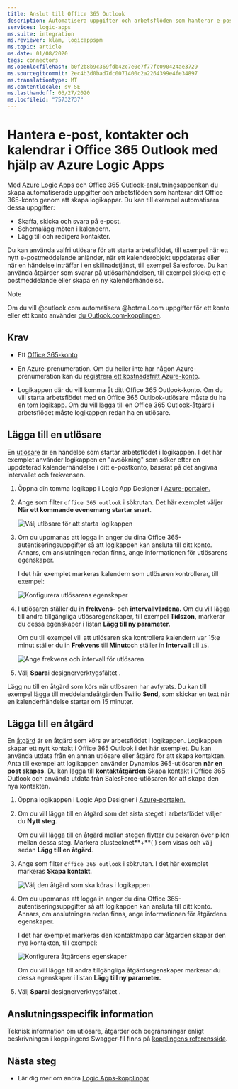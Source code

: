 ```yaml
---
title: Anslut till Office 365 Outlook
description: Automatisera uppgifter och arbetsflöden som hanterar e-post, kontakter och kalendrar i Office 365 Outlook med hjälp av Azure Logic Apps
services: logic-apps
ms.suite: integration
ms.reviewer: klam, logicappspm
ms.topic: article
ms.date: 01/08/2020
tags: connectors
ms.openlocfilehash: b0f2b8b9c369fdb42c7e0e7f77fc090424ae3729
ms.sourcegitcommit: 2ec4b3d0bad7dc0071400c2a2264399e4fe34897
ms.translationtype: MT
ms.contentlocale: sv-SE
ms.lasthandoff: 03/27/2020
ms.locfileid: "75732737"
---
```

# <a name="manage-email-contacts-and-calendars-in-office-365-outlook-by-using-azure-logic-apps"></a>Hantera e-post, kontakter och kalendrar i Office 365 Outlook med hjälp av Azure Logic Apps

Med [Azure Logic Apps](../logic-apps/logic-apps-overview.md) och Office [365 Outlook-anslutningsappen](/connectors/office365connector/)kan du skapa automatiserade uppgifter och arbetsflöden som hanterar ditt Office 365-konto genom att skapa logikappar. Du kan till exempel automatisera dessa uppgifter:

* Skaffa, skicka och svara på e-post. 
* Schemalägg möten i kalendern.
* Lägg till och redigera kontakter. 

Du kan använda valfri utlösare för att starta arbetsflödet, till exempel när ett nytt e-postmeddelande anländer, när ett kalenderobjekt uppdateras eller när en händelse inträffar i en skillnadstjänst, till exempel Salesforce. Du kan använda åtgärder som svarar på utlösarhändelsen, till exempel skicka ett e-postmeddelande eller skapa en ny kalenderhändelse. 

> [!NOTE]
> Om du vill @outlook.com automatisera @hotmail.com uppgifter för ett konto eller ett konto använder [du Outlook.com-kopplingen](../connectors/connectors-create-api-outlook.md).

## <a name="prerequisites"></a>Krav

* Ett [Office 365-konto](https://www.office.com/)

* En Azure-prenumeration. Om du heller inte har någon Azure-prenumeration kan du [registrera ett kostnadsfritt Azure-konto](https://azure.microsoft.com/free/). 

* Logikappen där du vill komma åt ditt Office 365 Outlook-konto. Om du vill starta arbetsflödet med en Office 365 Outlook-utlösare måste du ha en [tom logikapp](../logic-apps/quickstart-create-first-logic-app-workflow.md). Om du vill lägga till en Office 365 Outlook-åtgärd i arbetsflödet måste logikappen redan ha en utlösare.

## <a name="add-a-trigger"></a>Lägga till en utlösare

En [utlösare](../logic-apps/logic-apps-overview.md#logic-app-concepts) är en händelse som startar arbetsflödet i logikappen. I det här exemplet använder logikappen en "avsökning" som söker efter en uppdaterad kalenderhändelse i ditt e-postkonto, baserat på det angivna intervallet och frekvensen.

1. Öppna din tomma logikapp i Logic App Designer i [Azure-portalen.](https://portal.azure.com)

1. Ange som filter `office 365 outlook` i sökrutan. Det här exemplet väljer **När ett kommande evenemang startar snart**.
   
   ![Välj utlösare för att starta logikappen](./media/connectors-create-api-office365-outlook/office365-trigger.png)

1. Om du uppmanas att logga in anger du dina Office 365-autentiseringsuppgifter så att logikappen kan ansluta till ditt konto. Annars, om anslutningen redan finns, ange informationen för utlösarens egenskaper.

   I det här exemplet markeras kalendern som utlösaren kontrollerar, till exempel:

   ![Konfigurera utlösarens egenskaper](./media/connectors-create-api-office365-outlook/select-calendar.png)

1. I utlösaren ställer du in **frekvens-** och **intervallvärdena.** Om du vill lägga till andra tillgängliga utlösaregenskaper, till exempel **Tidszon,** markerar du dessa egenskaper i listan **Lägg till ny parameter.**

   Om du till exempel vill att utlösaren ska kontrollera kalendern var 15:e minut ställer du in **Frekvens** till **Minut**och ställer in **Intervall** till `15`. 

   ![Ange frekvens och intervall för utlösaren](./media/connectors-create-api-office365-outlook/calendar-settings.png)

1. Välj **Spara**i designerverktygsfältet .

Lägg nu till en åtgärd som körs när utlösaren har avfyrats. Du kan till exempel lägga till meddelandeåtgärden Twilio **Send,** som skickar en text när en kalenderhändelse startar om 15 minuter.

## <a name="add-an-action"></a>Lägga till en åtgärd

En [åtgärd](../logic-apps/logic-apps-overview.md#logic-app-concepts) är en åtgärd som körs av arbetsflödet i logikappen. Logikappen skapar ett nytt kontakt i Office 365 Outlook i det här exemplet. Du kan använda utdata från en annan utlösare eller åtgärd för att skapa kontakten. Anta till exempel att logikappen använder Dynamics 365-utlösaren **när en post skapas**. Du kan lägga till **kontaktåtgärden** Skapa kontakt i Office 365 Outlook och använda utdata från SalesForce-utlösaren för att skapa den nya kontakten.

1. Öppna logikappen i Logic App Designer i [Azure-portalen.](https://portal.azure.com)

1. Om du vill lägga till en åtgärd som det sista steget i arbetsflödet väljer du **Nytt steg**. 

   Om du vill lägga till en åtgärd mellan stegen flyttar du pekaren över pilen mellan dessa steg. Markera plustecknet**+**( ) som visas och välj sedan **Lägg till en åtgärd**.

1. Ange som filter `office 365 outlook` i sökrutan. I det här exemplet markeras **Skapa kontakt**.

   ![Välj den åtgärd som ska köras i logikappen](./media/connectors-create-api-office365-outlook/office365-actions.png) 

1. Om du uppmanas att logga in anger du dina Office 365-autentiseringsuppgifter så att logikappen kan ansluta till ditt konto. Annars, om anslutningen redan finns, ange informationen för åtgärdens egenskaper.

   I det här exemplet markeras den kontaktmapp där åtgärden skapar den nya kontakten, till exempel:

   ![Konfigurera åtgärdens egenskaper](./media/connectors-create-api-office365-outlook/select-contacts-folder.png)

   Om du vill lägga till andra tillgängliga åtgärdsegenskaper markerar du dessa egenskaper i listan **Lägg till ny parameter.**

1. Välj **Spara**i designerverktygsfältet .

## <a name="connector-specific-details"></a>Anslutningsspecifik information

Teknisk information om utlösare, åtgärder och begränsningar enligt beskrivningen i kopplingens Swagger-fil finns på [kopplingens referenssida](/connectors/office365connector/). 

## <a name="next-steps"></a>Nästa steg

* Lär dig mer om andra [Logic Apps-kopplingar](../connectors/apis-list.md)
